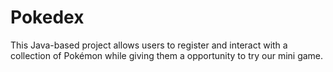 # Pokedex
This Java-based project allows users to register and interact with a collection of Pokémon while giving them a opportunity to try our mini game.

